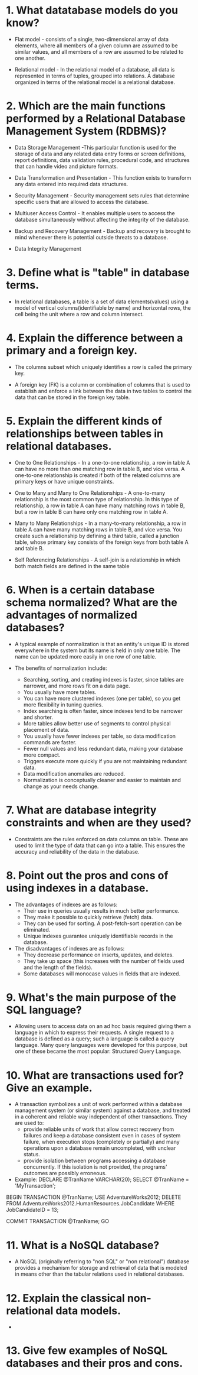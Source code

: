 # 1. What datatabase models do you know?
* Flat model - consists of a single, two-dimensional array of data elements, where all members of a given column are assumed to be similar values, and all members of a row are assumed to be related to one another. 

* Relational model - In the relational model of a database, all data is represented in terms of tuples, grouped into relations. A database organized in terms of the relational model is a relational database. 

# 2. Which are the main functions performed by a Relational Database Management System (RDBMS)?
* Data Storage Management -This particular function is used for the storage of data and any related data entry forms or screen definitions, report definitions, data validation rules, procedural code, and structures that can handle video and picture formats.

* Data Transformation and Presentation - This function exists to transform any data entered into required data structures.

* Security Management - Security management sets rules that determine specific users that are allowed to access the database.

* Multiuser Access Control - It enables multiple users to access the database simultaneously without affecting the integrity of the database.

* Backup and Recovery Management - Backup and recovery is brought to mind whenever there is potential outside threats to a database. 

* Data Integrity Management 

#  3. Define what is "table" in database terms.
* In relational databases, a table is a set of data elements(values) using a model of vertical columns(identifiable by name) and horizontal rows, the cell being the unit where a row and column intersect. 

# 4. Explain the difference between a primary and a foreign key.
* The columns subset which uniquely identifies a row is called the primary key.

* A foreign key (FK) is a column or combination of columns that is used to establish and enforce a link between the data in two tables to control the data that can be stored in the foreign key table. 

# 5. Explain the different kinds of relationships between tables in relational databases.
* One to One Relationships - In a one-to-one relationship, a row in table A can have no more than one matching row in table B, and vice versa. A one-to-one relationship is created if both of the related columns are primary keys or have unique constraints.

* One to Many and Many to One Relationships - A one-to-many relationship is the most common type of relationship. In this type of relationship, a row in table A can have many matching rows in table B, but a row in table B can have only one matching row in table A. 

* Many to Many Relationships - In a many-to-many relationship, a row in table A can have many matching rows in table B, and vice versa. You create such a relationship by defining a third table, called a junction table, whose primary key consists of the foreign keys from both table A and table B.

* Self Referencing Relationships - A self-join is a relationship in which both match fields are defined in the same table

# 6. When is a certain database schema normalized? What are the advantages of normalized databases?
* A typical example of normalization is that an entity's unique ID is stored everywhere in the system but its name is held in only one table. The name can be updated more easily in one row of one table.

* The benefits of normalization include:
  * Searching, sorting, and creating indexes is faster, since tables are narrower, and more rows fit on a data page.
  * You usually have more tables.
  * You can have more clustered indexes (one per table), so you get more flexibility in tuning queries.
  * Index searching is often faster, since indexes tend to be narrower and shorter.
  * More tables allow better use of segments to control physical placement of data.
  * You usually have fewer indexes per table, so data modification commands are faster.
  * Fewer null values and less redundant data, making your database more compact.
  * Triggers execute more quickly if you are not maintaining redundant data.
  * Data modification anomalies are reduced.
  * Normalization is conceptually cleaner and easier to maintain and change as your needs change.
  
# 7. What are database integrity constraints and when are they used?
* Constraints are the rules enforced on data columns on table. These are used to limit the type of data that can go into a table. This ensures the accuracy and reliability of the data in the database.
  
# 8. Point out the pros and cons of using indexes in a database.
* The advantages of indexes are as follows:
  * Their use in queries usually results in much better performance.
  * They make it possible to quickly retrieve (fetch) data.
  * They can be used for sorting. A post-fetch-sort operation can be eliminated.
  * Unique indexes guarantee uniquely identifiable records in the database.
* The disadvantages of indexes are as follows:
  * They decrease performance on inserts, updates, and deletes.
  * They take up space (this increases with the number of fields used and the length of the fields).
  * Some databases will monocase values in fields that are indexed.
  
# 9. What's the main purpose of the SQL language?
* Allowing users to access data on an ad hoc basis required giving them a language in which to express their requests. A single request to a database is defined as a query; such a language is called a query language. Many query languages were developed for this purpose, but one of these became the most popular: Structured Query Language.

# 10. What are transactions used for? Give an example.
* A transaction symbolizes a unit of work performed within a database management system (or similar system) against a database, and treated in a coherent and reliable way independent of other transactions. They are used to:
  * provide reliable units of work that allow correct recovery from failures and keep a database consistent even in cases of system failure, when execution stops (completely or partially) and many operations upon a database remain uncompleted, with unclear status.
  * provide isolation between programs accessing a database concurrently. If this isolation is not provided, the programs' outcomes are possibly erroneous.
* Example:
DECLARE @TranName VARCHAR(20);
SELECT @TranName = 'MyTransaction';

BEGIN TRANSACTION @TranName;
USE AdventureWorks2012;
DELETE FROM AdventureWorks2012.HumanResources.JobCandidate
    WHERE JobCandidateID = 13;

COMMIT TRANSACTION @TranName;
GO

# 11. What is a NoSQL database?
* A NoSQL (originally referring to "non SQL" or "non relational") database provides a mechanism for storage and retrieval of data that is modeled in means other than the tabular relations used in relational databases.

# 12. Explain the classical non-relational data models.
* 

# 13. Give few examples of NoSQL databases and their pros and cons.
  
